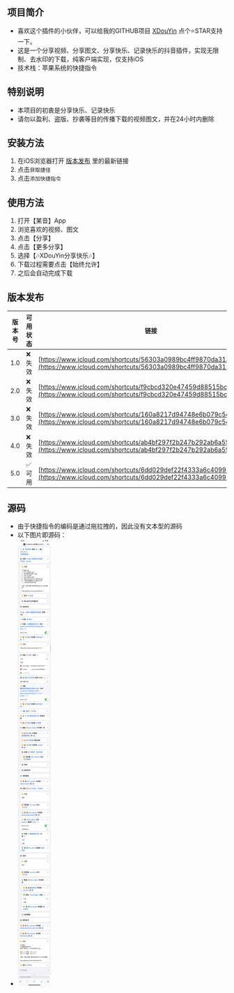 ## 项目简介

- 喜欢这个插件的小伙伴，可以给我的GITHUB项目 [XDouYin](https://github.com/xcanwin/XDouYin) 点个⭐️STAR支持一下。
- 这是一个分享视频、分享图文、分享快乐、记录快乐的抖音插件，实现无限制、去水印的下载，纯客户端实现，仅支持iOS
- 技术栈：苹果系统的快捷指令

## 特别说明

- 本项目的初衷是分享快乐、记录快乐
- 请勿以盈利、盗版、抄袭等目的传播下载的视频图文，并在24小时内删除

## 安装方法

1. 在iOS浏览器打开 [版本发布](#版本发布) 里的最新链接
2. 点击```获取捷径```
3. 点击```添加快捷指令```

## 使用方法

1. 打开【某音】App
2. 浏览喜欢的视频、图文
3. 点击【分享】
4. 点击【更多分享】
5. 选择【🎶XDouYin分享快乐🎶】
6. 下载过程需要点击【始终允许】
7. 之后会自动完成下载

## 版本发布

| 版本号 | 可用状态 | 链接 |
| --- | --- |--- |
| 1.0 | ❌失效 | [https://www.icloud.com/shortcuts/56303a0989bc4ff9870da3138726ea1a](https://www.icloud.com/shortcuts/56303a0989bc4ff9870da3138726ea1a) |
| 2.0 | ❌失效 | [https://www.icloud.com/shortcuts/f9cbcd320e47459d88515bc8f5a3037d](https://www.icloud.com/shortcuts/f9cbcd320e47459d88515bc8f5a3037d) |
| 3.0 | ❌失效 | [https://www.icloud.com/shortcuts/160a8217d94748e6b079c5cfcbd93dc1](https://www.icloud.com/shortcuts/160a8217d94748e6b079c5cfcbd93dc1) |
| 4.0 | ❌失效 | [https://www.icloud.com/shortcuts/ab4bf297f2b247b292ab6a55b8312924](https://www.icloud.com/shortcuts/ab4bf297f2b247b292ab6a55b8312924) |
| 5.0 | ✅可用 | [https://www.icloud.com/shortcuts/6dd029def22f4333a6c409954c8d4aa2](https://www.icloud.com/shortcuts/6dd029def22f4333a6c409954c8d4aa2) |

## 源码

- 由于快捷指令的编码是通过拖拉拽的，因此没有文本型的源码
- 以下图片即源码：
- <img src="/code.jpg"></img>
